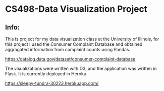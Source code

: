 # CS498-Data Visualization Project

## Info:

This is project for my data visualization class at the University of Illinois, for this project I used the Consumer Complaint Database and obtained aggragated information from complaint counts using Pandas. 

https://catalog.data.gov/dataset/consumer-complaint-database

The visualizations were written with D3, and the application was written in Flask. It is currently deployed in Heroku.

https://sleepy-tundra-30223.herokuapp.com/
